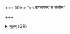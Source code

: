 +++
title = "०५ वाग्भागस्य च सत्येन"

+++
<details><summary>मूलम् (GR)</summary>

वाग्भागस्य च सत्येन  
रुद्रस्य सुमनस्यया ।  
इन्द्रेणाधिब्रुवता वयं  
विशं प्राशि विदेमहि ॥
</details>